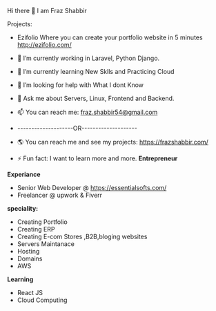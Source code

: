 Hi there 👋 I am Fraz Shabbir

Projects:
- Ezifolio Where you can create your portfolio website in 5 minutes http://ezifolio.com/

- 🔭 I’m currently working in Laravel, Python Django.
- 🌱 I’m currently learning New Sklls and Practicing Cloud
- 🤔 I’m looking for help with What I dont Know
- 💬 Ask me about Servers, Linux, Frontend and Backend.
- 📫 You can reach me: fraz.shabbir54@gmail.com
- --------------------OR--------------------
- 🌎  You can reach me and see my projects: https://frazshabbir.com/
- ⚡ Fun fact: I want to learn more and more.
**Entrepreneur**

**Experiance**
- Senior Web Developer @ https://essentialsofts.com/
- Freelancer @ upwork & Fiverr


**speciality:**
 - Creating Portfolio
 - Creating ERP
 - Creating E-com Stores ,B2B,bloging websites
 - Servers Maintanace
 - Hosting
 - Domains
 - AWS
 
**Learning**
 - React JS
 - Cloud Computing



